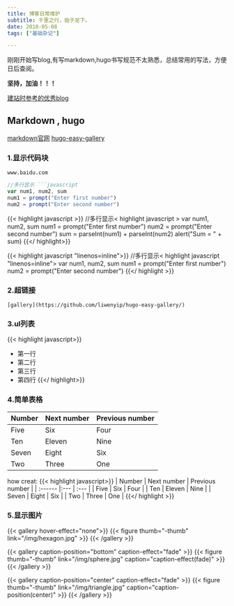 ```yaml
---
title: 博客日常维护 
subtitle: 千里之行，始于足下。
date: 2018-05-08
tags: ["基础杂记"]

---
```


刚刚开始写blog,有写markdown,hugo书写规范不太熟悉，总结常用的写法，方便日后查阅。

**坚持，加油！！！**

<!--more-->
[建站时参考的优秀blog](https://keysaim.github.io/)
##  Markdown , hugo
[markdown官网](https://www.markdowntutorial.com/)         [hugo-easy-gallery](https://github.com/liwenyip/hugo-easy-gallery/)
	
### 1.显示代码块

`www.baidu.com`

```javascript
//多行显示 ```javascript
var num1, num2, sum
num1 = prompt("Enter first number")
num2 = prompt("Enter second number")
```

{{< highlight javascript >}}
//多行显示< highlight javascript >
var num1, num2, sum
num1 = prompt("Enter first number")
num2 = prompt("Enter second number")
sum = parseInt(num1) + parseInt(num2) 
alert("Sum = " + sum)
{{</ highlight>}}

	
{{< highlight javascript "linenos=inline">}}
//多行显示< highlight javascript "linenos=inline">
var num1, num2, sum
num1 = prompt("Enter first number")
num2 = prompt("Enter second number")
{{</ highlight >}}
	
### 2.超链接
`[gallery](https://github.com/liwenyip/hugo-easy-gallery/)`


### 3.ul列表
{{< highlight javascript>}}
- 第一行
- 第二行
- 第三行
- 第四行
{{</ highlight>}}

###	4.简单表格
| Number | Next number | Previous number |
| :------ |:--- | :--- |
| Five | Six | Four |
| Ten | Eleven | Nine |
| Seven | Eight | Six |
| Two | Three | One |
how creat:
{{< highlight javascript>}}
| Number | Next number | Previous number |
| :------ |:--- | :--- |
| Five | Six | Four |
| Ten | Eleven | Nine |
| Seven | Eight | Six |
| Two | Three | One |
{{</ highlight >}}

	
###	5.显示图片

{{< gallery hover-effect="none">}}
{{< figure thumb="-thumb" link="/img/hexagon.jpg" >}}
{{< /gallery >}}

{{< gallery caption-position="bottom" caption-effect="fade" >}}
{{< figure thumb="-thumb" link="/img/sphere.jpg" caption="caption-effect(fade)" >}}
{{< /gallery >}}

{{< gallery caption-position="center" caption-effect="fade" >}}
{{< figure thumb="-thumb" link="/img/triangle.jpg" caption="caption-position(center)" >}}
{{< /gallery >}}
	




	
	
	

	